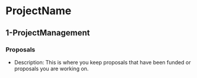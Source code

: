 # ProjectName
## 1-ProjectManagement
### Proposals
- Description: This is where you keep proposals that have been funded or
               proposals you are working on.
